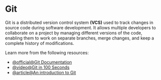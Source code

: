 # Git

Git is a distributed version control system **(VCS)** used to track changes in source code during software development. It allows multiple developers to collaborate on a project by managing different versions of the code, enabling them to work on separate branches, merge changes, and keep a complete history of modifications.

Learn more from the following resources:

- [@official@Git Documentation](https://www.git-scm.com/)
- [@video@Git in 100 Seconds](https://www.youtube.com/watch?v=hwP7WQkmECE)
- [@article@An introduction to Git](https://www.freecodecamp.org/news/what-is-git-and-how-to-use-it-c341b049ae61/)